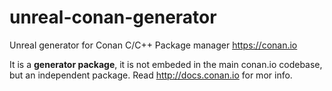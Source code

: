 # unreal-conan-generator

Unreal generator for Conan C/C++ Package manager https://conan.io

It is a **generator package**, it is not embeded in the main conan.io codebase,
but an independent package. Read http://docs.conan.io for mor info.